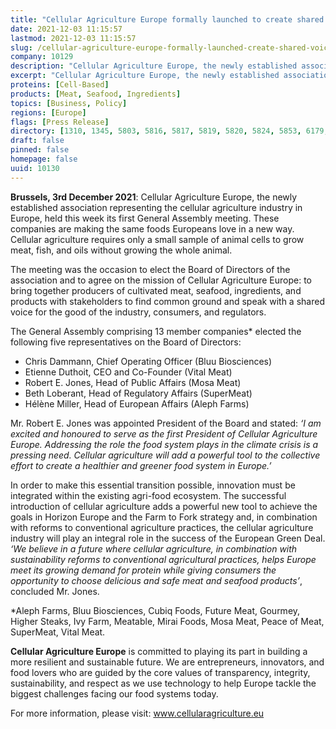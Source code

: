 ```yaml
---
title: "Cellular Agriculture Europe formally launched to create shared voice for new cultivated meat, seafood and ingredient industry"
date: 2021-12-03 11:15:57
lastmod: 2021-12-03 11:15:57
slug: /cellular-agriculture-europe-formally-launched-create-shared-voice-new-cultivated-meat
company: 10129
description: "Cellular Agriculture Europe, the newly established association representing the cellular agriculture industry in Europe, held this week its first General Assembly meeting."
excerpt: "Cellular Agriculture Europe, the newly established association representing the cellular agriculture industry in Europe, held this week its first General Assembly meeting."
proteins: [Cell-Based]
products: [Meat, Seafood, Ingredients]
topics: [Business, Policy]
regions: [Europe]
flags: [Press Release]
directory: [1310, 1345, 5803, 5816, 5817, 5819, 5820, 5824, 5853, 6179, 7856, 9042, 10129]
draft: false
pinned: false
homepage: false
uuid: 10130
---
```

<p><strong>Brussels, 3rd December 2021</strong>: Cellular Agriculture Europe, the newly established association representing the cellular agriculture industry in Europe, held this week its first General Assembly meeting. These companies are making the same foods Europeans love in a new way. Cellular agriculture requires only a small sample of animal cells to grow meat, fish, and oils without growing the whole animal.</p>
<p>The meeting was the occasion to elect the Board of Directors of the association and to agree on the mission of Cellular Agriculture Europe: to bring together producers of cultivated meat, seafood, ingredients, and products with stakeholders to find common ground and speak with a shared voice for the good of the industry, consumers, and regulators.</p>
<p>The General Assembly comprising 13 member companies* elected the following five representatives on the Board of Directors:</p>
<ul>
<li>Chris Dammann, Chief Operating Officer (Bluu Biosciences)</li>
<li>Etienne Duthoit, CEO and Co-Founder (Vital Meat)</li>
<li>Robert E. Jones, Head of Public Affairs (Mosa Meat)</li>
<li>Beth Loberant, Head of Regulatory Affairs (SuperMeat)</li>
<li>Hélène Miller, Head of European Affairs (Aleph Farms)</li>
</ul>
<p>Mr. Robert E. Jones was appointed President of the Board and stated: <em>‘I am excited and honoured to serve as the first President of Cellular Agriculture Europe. Addressing the role the food system plays in the climate crisis is a pressing need. Cellular agriculture will add a powerful tool to the collective effort to create a healthier and greener food system in Europe.’</em></p>
<p>In order to make this essential transition possible, innovation must be integrated within the existing agri-food ecosystem. The successful introduction of cellular agriculture adds a powerful new tool to achieve the goals in Horizon Europe and the Farm to Fork strategy and, in combination with reforms to conventional agriculture practices, the cellular agriculture industry will play an integral role in the success of the European Green Deal. <em>‘We believe in a future where cellular agriculture, in combination with sustainability reforms to conventional agricultural practices, helps Europe meet its growing demand for protein while giving consumers the opportunity to choose delicious and safe meat and seafood products’</em>, concluded Mr. Jones.</p>
<p>*Aleph Farms, Bluu Biosciences, Cubiq Foods, Future Meat, Gourmey, Higher Steaks, Ivy Farm, Meatable, Mirai Foods, Mosa Meat, Peace of Meat, SuperMeat, Vital Meat.</p>
<p><strong>Cellular Agriculture Europe</strong> is committed to playing its part in building a more resilient and sustainable future. We are entrepreneurs, innovators, and food lovers who are guided by the core values of transparency, integrity, sustainability, and respect as we use technology to help Europe tackle the biggest challenges facing our food systems today.</p>
<p>For more information, please visit: <a href="http://www.cellularagriculture.eu">www.cellularagriculture.eu</a></p>
